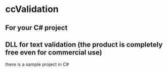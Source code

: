 # ccValidation


For your C# project
-
DLL for text validation (the product is completely free even for commercial use)
-
there is a sample project in C#
